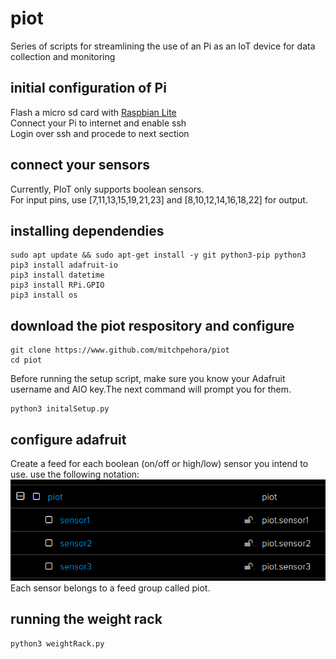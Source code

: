 # piot
Series of scripts for streamlining the use of an Pi as an IoT device for data collection and monitoring

## initial configuration of Pi
Flash a micro sd card with [Raspbian Lite](https://www.raspberrypi.org/downloads/raspbian/)<br/>
Connect your Pi to internet and enable ssh<br/>
Login over ssh and procede to next section<br/>

## connect your sensors
Currently, PIoT only supports boolean sensors. <br/>
For input pins, use [7,11,13,15,19,21,23] and [8,10,12,14,16,18,22] for output.<br/>

## installing dependendies
```
sudo apt update && sudo apt-get install -y git python3-pip python3
pip3 install adafruit-io
pip3 install datetime
pip3 install RPi.GPIO
pip3 install os
```
## download the piot respository and configure
```
git clone https://www.github.com/mitchpehora/piot
cd piot
```
Before running the setup script, make sure you know your Adafruit username and AIO key.The next command will prompt you for them.
```
python3 initalSetup.py
```

## configure adafruit
Create a feed for each boolean (on/off or high/low) sensor you intend to use. use the following notation:<br/>
![adafruit configuration](https://raw.githubusercontent.com/mitchpehora/piot/master/images/adaFruitFeedConfiguration.png)
<br/>Each sensor belongs to a feed group called piot.<br/>

## running the weight rack
```
python3 weightRack.py
```


